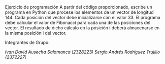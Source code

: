 Ejercicio de programación
A partir del código proporcionado, escribe un programa en Python que procese los elementos de un vector de longitud 144. Cada posición del vector debe inicializarse con el valor 33. El programa debe calcular el valor de Fibonacci para cada una de las posiciones del vector. El resultado de dicho cálculo en la posición i deberá almacenarse en la misma posición i del vector.

Integrantes de Grupo:

*Ivan David Ausecha Salamanca (2328223)*
*Sergio Andrés Rodríguez Trujillo (2372227)*
